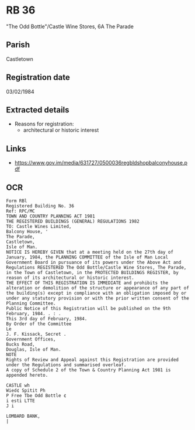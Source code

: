 # RB 36

"The Odd Bottle"/Castle Wine Stores, 6A The Parade

## Parish
Castletown

## Registration date
03/02/1984

## Extracted details
* Reasons for registration:
  - architectural or historic interest


## Links
- https://www.gov.im/media/631727/0500036regbldshopbalconyhouse.pdf

## OCR
```
Form RBl
Registered Building No. 36
Ref: RPC/MC
TOWN AND COUNTRY PLANNING ACT 1981
THE REGISTERED BUILDINGS (GENERAL) REGULATIONS 1982
TO: Castle Wines Limited,
Balcony House, '
The Parade,
Castletown,
Isle of Man.
NOTICE IS HEREBY GIVEN that at a meeting held on the 27th day of
January, 1984, the PLANNING COMMITTEE of the Isle of Man Local
Government Board in pursuance of its powers under the Above Act and
Regulations REGISTERED The Odd Bottle/Castle Wine Stores, The Parade,
in the Town of Castletown, in the PROTECTED BUILDINGS REGISTER, by
reason of its architectural or historic interest.
THE EFFECT OF THIS REGISTRATION IS IMMEDIATE and prohibits the
alteration or demolition of the structure or appearance of any part of
the building(s) except in compliance with an obligation imposed by or
under any statutory provision or with the prior written consent of the
Planning Committee.
Public Notice of this Registration will be published on the 9th
February, 1984. . : .
This 3rd day of February, 1984.
By Order of the Committee
Le
J. F. Kissack, Secret .
Government Offices,
Bucks Road,
Douglas, Isle of Man.
NOTE
Rights of Review and Appeal against this Registration are provided
under the Regulations and summarised overleaf.
A copy of Schedule 2 of the Town & Country Planning Act 1981 is
appended hereto.

CASTLE wh
Wied¢ Spitit Ph
P Free Tbe Odd Bottle ¢
i esti LTTE
J i

LOMBARD BANK,
|
```
